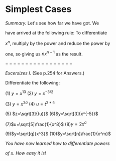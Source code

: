 Simplest Cases
===============
*Summary.* Let's see how far we have got. We

have arrived at the following rule: To differentiate

$x^n$, multiply by the power and reduce the power by

one, so giving us $nx^{n-1}$ as the result.


$-----------------$
 

*Excersizes I.* (See p.254 for Answers.)

Differentiate the following:

(1) $y=x^{13}$     (2) $y=x^{-3/2}$

(3) $y=x^{2a}$     (4) $u=t^{2*4}$

(5) $z=\sqrt[3]{(u)}$         (6)$y=\sqrt[3]{x^{-5}}$

(7)$u=\sqrt[5]\frac{1}{x^8}$            (8)$y=2x^a$

(9)$y=\sqrt[q]{x^3}$            (10)$y=\sqrt[n]\frac{1}{x^m}$

*You have now learned how to differentiate powers*

*of x. How easy it is!*
